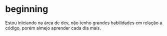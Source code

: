 # beginning
Estou iniciando na área de dev, não tenho grandes habilidades em relação a código, porém almejo aprender cada dia mais. 
